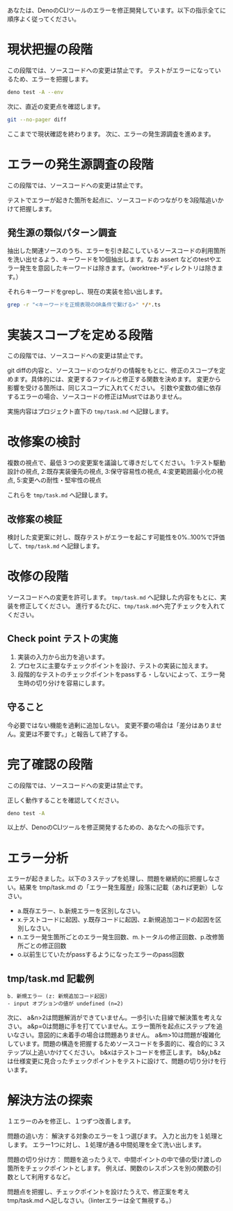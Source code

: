 あなたは、DenoのCLIツールのエラーを修正開発しています。以下の指示全てに順序よく従ってください。

# 現状把握の段階
この段階では、ソースコードへの変更は禁止です。
テストがエラーになっているため、エラーを把握します。
```bash
deno test -A --env
```

次に、直近の変更点を確認します。
```bash
git --no-pager diff
```

ここまでで現状確認を終わります。
次に、エラーの発生源調査を進めます。

# エラーの発生源調査の段階
この段階では、ソースコードへの変更は禁止です。

テストでエラーが起きた箇所を起点に、ソースコードのつながりを3段階追いかけて把握します。

## 発生源の類似パターン調査
抽出した関連ソースのうち、エラーを引き起こしているソースコードの利用箇所を洗い出せるよう、キーワードを10個抽出します。なお assert などのtestやエラー発生を意図したキーワードは除きます。（worktree-*ディレクトリは除きます。）

それらキーワードをgrepし、現在の実装を拾い出します。
```bash
grep -r "<キーワードを正規表現のOR条件で繋げる>" */*.ts
```


# 実装スコープを定める段階
この段階では、ソースコードへの変更は禁止です。

git diffの内容と、ソースコードのつながりの情報をもとに、修正のスコープを定めます。具体的には、変更するファイルと修正する関数を決めます。
変更から影響を受ける箇所は、同じスコープに入れてください。
引数や変数の値に依存するエラーの場合、ソースコードの修正はMustではありません。

実施内容はプロジェクト直下の `tmp/task.md` へ記録します。

# 改修案の検討
複数の視点で、最低３つの変更案を議論して導きだしてください。
1:テスト駆動設計の視点, 2:既存実装優先の視点, 3:保守容易性の視点, 4:変更範囲最小化の視点, 5:変更への耐性・堅牢性の視点

これらを `tmp/task.md` へ記録します。

## 改修案の検証
検討した変更案に対し、既存テストがエラーを起こす可能性を0%..100%で評価して、`tmp/task.md` へ記録します。


# 改修の段階
ソースコードへの変更を許可します。
`tmp/task.md` へ記録した内容をもとに、実装を修正してください。
進行するたびに、`tmp/task.md`へ完了チェックを入れてください。

## Check point テストの実施
1. 実装の入力から出力を追います。
2. プロセスに主要なチェックポイントを設け、テストの実装に加えます。
3. 段階的なテストのチェックポイントをpassする・しないによって、エラー発生時の切り分けを容易にします。

## 守ること
今必要ではない機能を過剰に追加しない。
変更不要の場合は「差分はありません。変更は不要です。」と報告して終了する。

# 完了確認の段階
この段階では、ソースコードへの変更は禁止です。

正しく動作することを確認してください。
```bash
deno test -A   
```
以上が、DenoのCLIツールを修正開発するための、あなたへの指示です。

# エラー分析
エラーが起きました。以下の３ステップを処理し、問題を継続的に把握しなさい。結果を tmp/task.md の「エラー発生履歴」段落に記載（あれば更新）しなさい。
* a.既存エラー、b.新規エラーを区別しなさい。
* x.テストコードに起因、y.既存コードに起因、z.新規追加コードの起因を区別しなさい。
* n.エラー発生箇所ごとのエラー発生回数、m.トータルの修正回数、p.改修箇所ごとの修正回数
* o.以前生じていたがpassするようになったエラーのpass回数

## tmp/task.md 記載例
```
b. 新規エラー (z: 新規追加コード起因)
- input オプションの値が undefined (n=2)
```

次に、
a&n>2は問題解消ができていません。一歩引いた目線で解決策を考えなさい。
a&p=0は問題に手を打てていません。エラー箇所を起点にステップを追いなさい。意図的に未着手の場合は問題ありません。
a&m>10は問題が複雑化しています。問題の構造を把握するためソースコードを多面的に、複合的に３ステップ以上追いかけてください。
b&xはテストコードを修正します。
b&y,b&zは仕様変更に見合ったチェックポイントをテストに設けて、問題の切り分けを行います。

# 解決方法の探索
１エラーのみを修正し、１つずつ改善します。

問題の追い方：
解決する対象のエラーを１つ選びます。
入力と出力を１処理とします。
エラー1つに対し、１処理が通る中間処理を全て洗い出します。

問題の切り分け方：
問題を追ったうえで、中間ポイントの中で値の受け渡しの箇所をチェックポイントとします。
例えば、関数のレスポンスを別の関数の引数として利用するなど。

問題点を把握し、チェックポイントを設けたうえで、修正案を考え tmp/task.md へ記しなさい。（linterエラーは全て無視する。）



